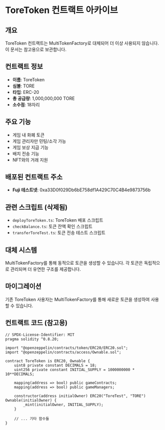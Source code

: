 # ToreToken 컨트랙트 아카이브

## 개요
ToreToken 컨트랙트는 MultiTokenFactory로 대체되어 더 이상 사용되지 않습니다.
이 문서는 참고용으로 보관합니다.

## 컨트랙트 정보
- **이름**: ToreToken
- **심볼**: TORE
- **타입**: ERC-20
- **총 공급량**: 1,000,000,000 TORE
- **소수점**: 18자리

## 주요 기능
- 게임 내 화폐 토큰
- 게임 관리자만 민팅/소각 가능
- 게임 보상 지급 기능
- 배치 전송 기능
- NFT와의 거래 지원

## 배포된 컨트랙트 주소
- **Fuji 테스트넷**: 0xa33D0f029Db6bE758df1A429C70C4B4e9873756b

## 관련 스크립트 (삭제됨)
- `deployToreToken.ts`: ToreToken 배포 스크립트
- `checkBalance.ts`: 토큰 잔액 확인 스크립트
- `transferToreTest.ts`: 토큰 전송 테스트 스크립트

## 대체 시스템
MultiTokenFactory를 통해 동적으로 토큰을 생성할 수 있습니다.
각 토큰은 독립적으로 관리되며 더 유연한 구조를 제공합니다.

## 마이그레이션
기존 ToreToken 사용자는 MultiTokenFactory를 통해 새로운 토큰을 생성하여 사용할 수 있습니다.

## 컨트랙트 코드 (참고용)
```solidity
// SPDX-License-Identifier: MIT
pragma solidity ^0.8.20;

import "@openzeppelin/contracts/token/ERC20/ERC20.sol";
import "@openzeppelin/contracts/access/Ownable.sol";

contract ToreToken is ERC20, Ownable {
    uint8 private constant DECIMALS = 18;
    uint256 private constant INITIAL_SUPPLY = 1000000000 * 10**DECIMALS;
    
    mapping(address => bool) public gameContracts;
    mapping(address => bool) public gameManagers;
    
    constructor(address initialOwner) ERC20("ToreTest", "TORE") Ownable(initialOwner) {
        _mint(initialOwner, INITIAL_SUPPLY);
    }
    
    // ... 기타 함수들
}
```
